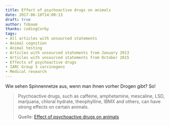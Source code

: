 ```yaml
---
title: Effect of psychoactive drugs on animals
date: 2017-06-16T14:00:13
draft: true
author: fnbaum
thanks: codingCorby
tags:
- All articles with unsourced statements
- Animal cognition
- Animal testing
- Articles with unsourced statements from January 2013
- Articles with unsourced statements from October 2015
- Effects of psychoactive drugs
- IARC Group 3 carcinogens
- Medical research
---
```


Wie sehen Spinnennetze aus, wenn man ihnen vorher Drogen gibt? So!

> Psychoactive drugs, such as caffeine, amphetamine, mescaline, LSD, marijuana,
> chloral hydrate, theophylline, IBMX and others, can have strong effects on
> certain animals.
>
> Quelle: [Effect of psychoactive drugs on animals](https://en.wikipedia.org/wiki/Effect_of_psychoactive_drugs_on_animals)
